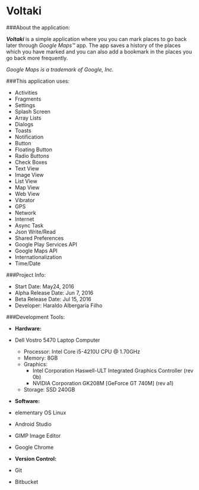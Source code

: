# Voltaki

###About the application:

**_Voltaki_** is a simple application where you you can mark places to go back later through *Google Maps™* app. 
The app saves a history of the places which you have marked and you can also add a bookmark in the places you 
go back more frequently.

*Google Maps is a trademark of Google, Inc.*

###This application uses:

- Activities
- Fragments
- Settings
- Splash Screen
- Array Lists
- Dialogs
- Toasts
- Notification
- Button
- Floating Button
- Radio Buttons
- Check Boxes
- Text View
- Image View
- List View
- Map View
- Web View
- Vibrator
- GPS
- Network
- Internet
- Async Task
- Json Write/Read
- Shared Preferences
- Google Play Services API
- Google Maps API
- Internationalization
- Time/Date

###Project Info:

- Start Date: May24, 2016
- Alpha Release Date: Jun 7, 2016
- Beta Release Date: Jul 15, 2016
- Developer: Haraldo Albergaria Filho

###Development Tools:

- **Hardware:**

 - Dell Vostro 5470 Laptop Computer
    - Processor: Intel Core i5-4210U CPU @ 1.70GHz
    - Memory: 8GB
    - Graphics:
      - Intel Corporation Haswell-ULT Integrated Graphics Controller (rev 0b)
      - NVIDIA Corporation GK208M [GeForce GT 740M] (rev a1)
    - Storage: SSD 240GB
 
- **Software:**

 - elementary OS Linux
 - Android Studio
 - GIMP Image Editor
 - Google Chrome
 
- **Version Control:**

 - Git
 - Bitbucket
